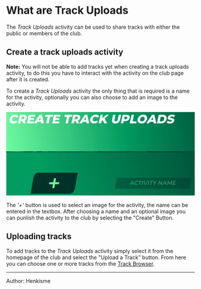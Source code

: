 # What are Track Uploads

The *Track Uploads* activity can be used to share tracks with either the public or members of the club.

## Create a track uploads activity

**Note:** You will not be able to add tracks yet when creating a track uploads activity, to do this you have to interact with the activity on the club page after it is created.

To create a *Track Uploads* activity the only thing that is required is a name for the activity, optionally you can also choose to add an image to the activity.

![Create Track Uploads Image](../../img/20_01_CreateTrackUploads.webp)

The *'+'* button is used to select an image for the activity, the name can be entered in the textbox.
After choosing a name and an optional image you can punlish the activity to the club by selecting the "Create" Button.

## Uploading tracks

To add tracks to the *Track Uploads* activity simply select it from the homepage of the club and select the "Upload a Track" button.
From here you can choose one or more tracks from the [Track Browser](17_Campaign.md#adding-maps).

<hr>
Author: Henkisme